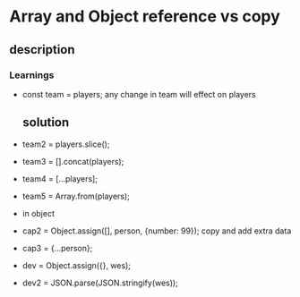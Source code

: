 # Array and Object reference vs copy

## description


### Learnings
-  const team = players; any change in team will effect on players
        
    ## solution

- team2 = players.slice();  
- team3 = [].concat(players);  
- team4 = [...players];
- team5 = Array.from(players);

- in object 

 - cap2 = Object.assign([], person, {number: 99}); copy and add extra data 
 - cap3 = {...person};
 - dev = Object.assign({}, wes);
 - dev2 = JSON.parse(JSON.stringify(wes));


